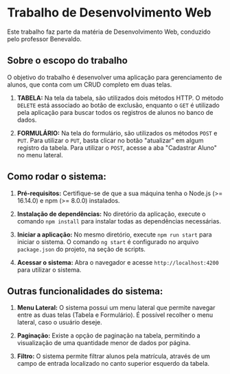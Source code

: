 # Trabalho de Desenvolvimento Web  
Este trabalho faz parte da matéria de Desenvolvimento Web, conduzido pelo professor Benevaldo.

## Sobre o escopo do trabalho  
O objetivo do trabalho é desenvolver uma aplicação para gerenciamento de alunos, que conta com um CRUD completo em duas telas.

1. **TABELA:** Na tela da tabela, são utilizados dois métodos HTTP. O método `DELETE` está associado ao botão de exclusão, enquanto o `GET` é utilizado pela aplicação para buscar todos os registros de alunos no banco de dados.

2. **FORMULÁRIO:** Na tela do formulário, são utilizados os métodos `POST` e `PUT`. Para utilizar o `PUT`, basta clicar no botão "atualizar" em algum registro da tabela. Para utilizar o `POST`, acesse a aba "Cadastrar Aluno" no menu lateral.

## Como rodar o sistema:

1. **Pré-requisitos:** Certifique-se de que a sua máquina tenha o Node.js (>= 16.14.0) e npm (>= 8.0.0) instalados.

2. **Instalação de dependências:** No diretório da aplicação, execute o comando `npm install` para instalar todas as dependências necessárias.

3. **Iniciar a aplicação:** No mesmo diretório, execute `npm run start` para iniciar o sistema. O comando `ng start` é configurado no arquivo `package.json` do projeto, na seção de scripts.

4. **Acessar o sistema:** Abra o navegador e acesse `http://localhost:4200` para utilizar o sistema.

## Outras funcionalidades do sistema:

1. **Menu Lateral:** O sistema possui um menu lateral que permite navegar entre as duas telas (Tabela e Formulário). É possível recolher o menu lateral, caso o usuário deseje.

2. **Paginação:** Existe a opção de paginação na tabela, permitindo a visualização de uma quantidade menor de dados por página.

3. **Filtro:** O sistema permite filtrar alunos pela matrícula, através de um campo de entrada localizado no canto superior esquerdo da tabela.
